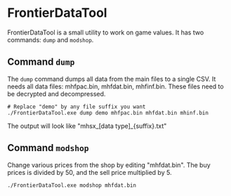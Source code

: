 # FrontierDataTool

FrontierDataTool is a small utility to work on game values.
It has two commands: `dump` and `modshop`.

## Command `dump`

The `dump` command dumps all data from the main files to a single CSV.
It needs all data files: mhfpac.bin, mhfdat.bin, mhfinf.bin.
These files need to be decrypted and decompressed.

```shell
# Replace "demo" by any file suffix you want
./FrontierDataTool.exe dump demo mhfpac.bin mhfdat.bin mhinf.bin
```

The output will look like "mhsx_[data type]_{suffix}.txt"

## Command `modshop`

Change various prices from the shop by editing "mhfdat.bin".
The buy prices is divided by 50, and the sell price multiplied by 5.

```shell
./FrontierDataTool.exe modshop mhfdat.bin
```
